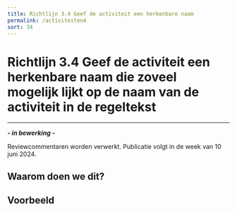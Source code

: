```yaml
---
title: Richtlijn 3.4 Geef de activiteit een herkenbare naam 
permalink: /activiteiten4
sort: 34
---
```


# Richtlijn 3.4 Geef de activiteit een herkenbare naam die zoveel mogelijk lijkt op de naam van de activiteit in de regeltekst 
----------------

***- in bewerking -***

Reviewcommentaren worden verwerkt. Publicatie volgt in de week van 10 juni 2024.

## Waarom doen we dit?


**Voorbeeld**
----------------
